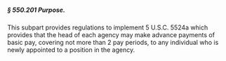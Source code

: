 ##### § 550.201 Purpose. #####

This subpart provides regulations to implement 5 U.S.C. 5524a which provides that the head of each agency may make advance payments of basic pay, covering not more than 2 pay periods, to any individual who is newly appointed to a position in the agency.